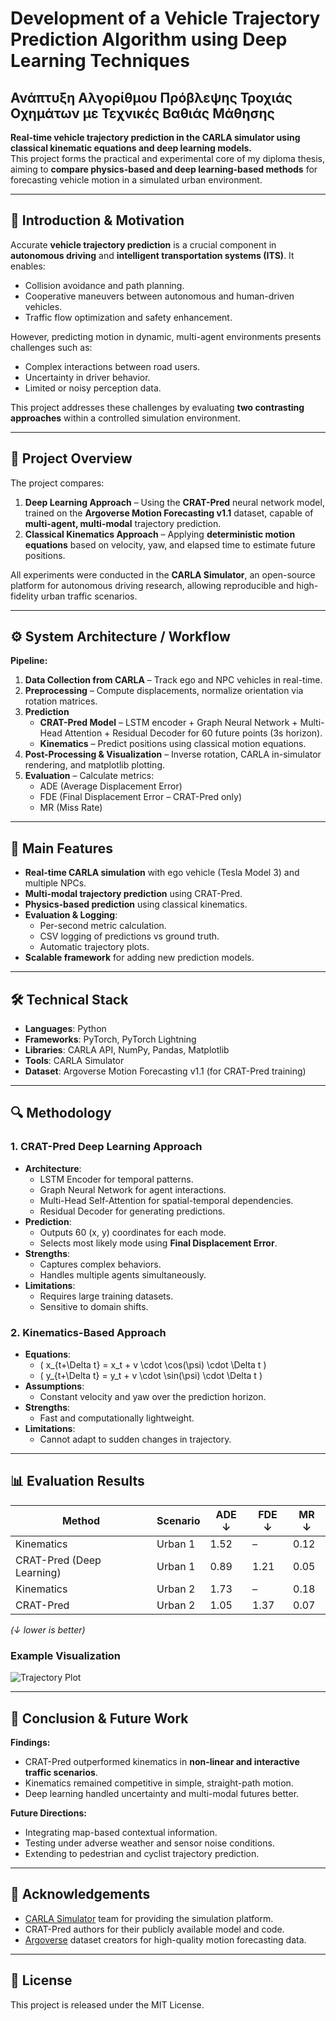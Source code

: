 # Development of a Vehicle Trajectory Prediction Algorithm using Deep Learning Techniques  
## Ανάπτυξη Αλγορίθμου Πρόβλεψης Τροχιάς Οχημάτων με Τεχνικές Βαθιάς Μάθησης


**Real-time vehicle trajectory prediction in the CARLA simulator using classical kinematic equations and deep learning models.**  
This project forms the practical and experimental core of my diploma thesis, aiming to **compare physics-based and deep learning-based methods** for forecasting vehicle motion in a simulated urban environment.

---

## 📌 Introduction & Motivation

Accurate **vehicle trajectory prediction** is a crucial component in **autonomous driving** and **intelligent transportation systems (ITS)**. It enables:

- Collision avoidance and path planning.
- Cooperative maneuvers between autonomous and human-driven vehicles.
- Traffic flow optimization and safety enhancement.

However, predicting motion in dynamic, multi-agent environments presents challenges such as:

- Complex interactions between road users.
- Uncertainty in driver behavior.
- Limited or noisy perception data.

This project addresses these challenges by evaluating **two contrasting approaches** within a controlled simulation environment.

---

## 📖 Project Overview

The project compares:

1. **Deep Learning Approach** – Using the **CRAT-Pred** neural network model, trained on the **Argoverse Motion Forecasting v1.1** dataset, capable of **multi-agent, multi-modal** trajectory prediction.
2. **Classical Kinematics Approach** – Applying **deterministic motion equations** based on velocity, yaw, and elapsed time to estimate future positions.

All experiments were conducted in the **CARLA Simulator**, an open-source platform for autonomous driving research, allowing reproducible and high-fidelity urban traffic scenarios.

---

## ⚙️ System Architecture / Workflow

**Pipeline:**

1. **Data Collection from CARLA** – Track ego and NPC vehicles in real-time.
2. **Preprocessing** – Compute displacements, normalize orientation via rotation matrices.
3. **Prediction**  
   - **CRAT-Pred Model** – LSTM encoder + Graph Neural Network + Multi-Head Attention + Residual Decoder for 60 future points (3s horizon).
   - **Kinematics** – Predict positions using classical motion equations.
4. **Post-Processing & Visualization** – Inverse rotation, CARLA in-simulator rendering, and matplotlib plotting.
5. **Evaluation** – Calculate metrics:
   - ADE (Average Displacement Error)
   - FDE (Final Displacement Error – CRAT-Pred only)
   - MR (Miss Rate)

---

## 🌟 Main Features

- **Real-time CARLA simulation** with ego vehicle (Tesla Model 3) and multiple NPCs.
- **Multi-modal trajectory prediction** using CRAT-Pred.
- **Physics-based prediction** using classical kinematics.
- **Evaluation & Logging**:
  - Per-second metric calculation.
  - CSV logging of predictions vs ground truth.
  - Automatic trajectory plots.
- **Scalable framework** for adding new prediction models.

---

## 🛠 Technical Stack

- **Languages**: Python
- **Frameworks**: PyTorch, PyTorch Lightning
- **Libraries**: CARLA API, NumPy, Pandas, Matplotlib
- **Tools**: CARLA Simulator
- **Dataset**: Argoverse Motion Forecasting v1.1 (for CRAT-Pred training)

---

## 🔍 Methodology

### **1. CRAT-Pred Deep Learning Approach**
- **Architecture**:
  - LSTM Encoder for temporal patterns.
  - Graph Neural Network for agent interactions.
  - Multi-Head Self-Attention for spatial-temporal dependencies.
  - Residual Decoder for generating predictions.
- **Prediction**:
  - Outputs 60 (x, y) coordinates for each mode.
  - Selects most likely mode using **Final Displacement Error**.
- **Strengths**:
  - Captures complex behaviors.
  - Handles multiple agents simultaneously.
- **Limitations**:
  - Requires large training datasets.
  - Sensitive to domain shifts.

### **2. Kinematics-Based Approach**
- **Equations**:
  - \( x_{t+\Delta t} = x_t + v \cdot \cos(\psi) \cdot \Delta t \)
  - \( y_{t+\Delta t} = y_t + v \cdot \sin(\psi) \cdot \Delta t \)
- **Assumptions**:
  - Constant velocity and yaw over the prediction horizon.
- **Strengths**:
  - Fast and computationally lightweight.
- **Limitations**:
  - Cannot adapt to sudden changes in trajectory.

---

## 📊 Evaluation Results

| Method                  | Scenario | ADE ↓ | FDE ↓ | MR ↓  |
|------------------------|----------|-------|-------|-------|
| Kinematics             | Urban 1  | 1.52  | –     | 0.12  |
| CRAT-Pred (Deep Learning) | Urban 1  | 0.89  | 1.21  | 0.05  |
| Kinematics             | Urban 2  | 1.73  | –     | 0.18  |
| CRAT-Pred              | Urban 2  | 1.05  | 1.37  | 0.07  |

*(↓ lower is better)*

### Example Visualization
![Trajectory Plot](results/trajectory_plot.png)

---

## 📌 Conclusion & Future Work

**Findings:**
- CRAT-Pred outperformed kinematics in **non-linear and interactive traffic scenarios**.
- Kinematics remained competitive in simple, straight-path motion.
- Deep learning handled uncertainty and multi-modal futures better.

**Future Directions:**
- Integrating map-based contextual information.
- Testing under adverse weather and sensor noise conditions.
- Extending to pedestrian and cyclist trajectory prediction.

---

## 🙏 Acknowledgements
- [CARLA Simulator](https://carla.org) team for providing the simulation platform.
- CRAT-Pred authors for their publicly available model and code.
- [Argoverse](https://www.argoverse.org) dataset creators for high-quality motion forecasting data.

---

## 📜 License
This project is released under the MIT License.
